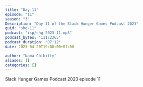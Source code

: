 ```yaml
---
title: "Day 11"
episode: "11"
season: "3"
Description: "Day 11 of the Slack Hunger Games Podcast 2023"
guid: "shg-11"
podcast: "isp/shg-2023-11.mp3"
podcast_bytes: "11172365"
podcast_duration: "07:12"
date: 2023-04-20T19:00:00+01:00

author: "Nama Chibitty"
aliases: []
categories: []
---
```


Slack Hunger Games Podcast 2023 episode 11
